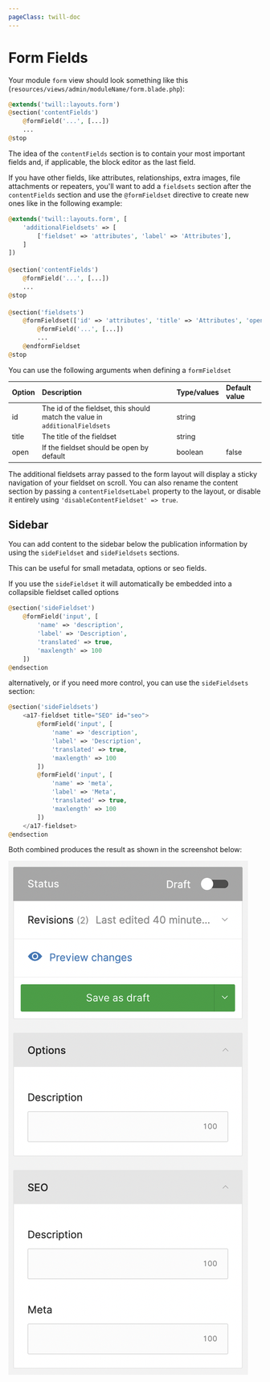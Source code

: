 ```yaml
---
pageClass: twill-doc
---
```


# Form Fields

Your module `form` view should look something like this (`resources/views/admin/moduleName/form.blade.php`):

```php
@extends('twill::layouts.form')
@section('contentFields')
    @formField('...', [...])
    ...
@stop
```

The idea of the `contentFields` section is to contain your most important fields and, if applicable, the block editor as
the last field.

If you have other fields, like attributes, relationships, extra images, file attachments or repeaters, you'll want to
add a `fieldsets` section after the `contentFields` section and use the `@formFieldset` directive to create new ones
like in the following example:

```php
@extends('twill::layouts.form', [
    'additionalFieldsets' => [
        ['fieldset' => 'attributes', 'label' => 'Attributes'],
    ]
])

@section('contentFields')
    @formField('...', [...])
    ...
@stop

@section('fieldsets')
    @formFieldset(['id' => 'attributes', 'title' => 'Attributes', 'open' => false])
        @formField('...', [...])
        ...
    @endformFieldset
@stop
```

You can use the following arguments when defining a `formFieldset`

| Option      | Description                                                                  | Type/values    | Default value |
|:------------|:-----------------------------------------------------------------------------|:---------------|:--------------|
| id          | The id of the fieldset, this should match the value in `additionalFieldsets` | string         |               |
| title       | The title of the fieldset                                                    | string         |               |
| open        | If the fieldset should be open by default                                    | boolean        | false         |


The additional fieldsets array passed to the form layout will display a sticky navigation of your fieldset on scroll.
You can also rename the content section by passing a `contentFieldsetLabel` property to the layout, or disable it
entirely using
`'disableContentFieldset' => true`.

## Sidebar

You can add content to the sidebar below the publication information by using the `sideFieldset` and `sideFieldsets`
sections.

This can be useful for small metadata, options or seo fields.

If you use the `sideFieldset` it will automatically be embedded into a collapsible fieldset called options

```php
@section('sideFieldset')
    @formField('input', [
        'name' => 'description',
        'label' => 'Description',
        'translated' => true,
        'maxlength' => 100
    ])
@endsection
```

alternatively, or if you need more control, you can use the `sideFieldsets` section:

```php
@section('sideFieldsets')
    <a17-fieldset title="SEO" id="seo">
        @formField('input', [
            'name' => 'description',
            'label' => 'Description',
            'translated' => true,
            'maxlength' => 100
        ])
        @formField('input', [
            'name' => 'meta',
            'label' => 'Meta',
            'translated' => true,
            'maxlength' => 100
        ])
    </a17-fieldset>
@endsection
```

Both combined produces the result as shown in the screenshot below:

![screenshot](../.vuepress/public/_media/screenshot-sidebar.png)
